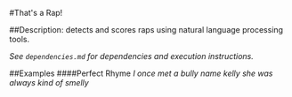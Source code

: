 #That's a Rap!

##Description: detects and scores raps using natural language processing tools.

*See `dependencies.md` for dependencies and execution instructions.*

##Examples
####Perfect Rhyme
*I once met a bully name kelly
she was always kind of smelly*

